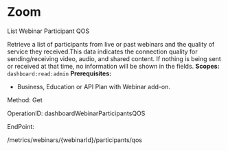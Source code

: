 #     Zoom


List Webinar Participant QOS

Retrieve a list of participants from live or past webinars and the quality of service they received.This data indicates the connection quality for sending/receiving video, audio, and shared content. If nothing is being sent or received at that time, no information will be shown in the fields.
**Scopes:** `dashboard:read:admin` 
**Prerequisites:**
* Business, Education or API Plan with Webinar add-on.



Method: Get

OperationID: dashboardWebinarParticipantsQOS

EndPoint:

/metrics/webinars/{webinarId}/participants/qos
